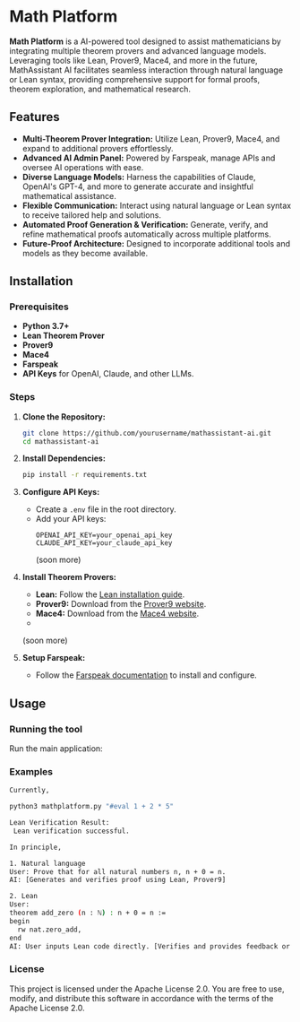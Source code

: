 # Math Platform

**Math Platform** is a AI-powered tool designed to assist mathematicians by integrating multiple theorem provers and advanced language models. Leveraging tools like Lean, Prover9, Mace4, and more in the future, MathAssistant AI facilitates seamless interaction through natural language or Lean syntax, providing comprehensive support for formal proofs, theorem exploration, and mathematical research.

## Features

- **Multi-Theorem Prover Integration:** Utilize Lean, Prover9, Mace4, and expand to additional provers effortlessly.
- **Advanced AI Admin Panel:** Powered by Farspeak, manage APIs and oversee AI operations with ease.
- **Diverse Language Models:** Harness the capabilities of Claude, OpenAI's GPT-4, and more to generate accurate and insightful mathematical assistance.
- **Flexible Communication:** Interact using natural language or Lean syntax to receive tailored help and solutions.
- **Automated Proof Generation & Verification:** Generate, verify, and refine mathematical proofs automatically across multiple platforms.
- **Future-Proof Architecture:** Designed to incorporate additional tools and models as they become available.

## Installation

### Prerequisites

- **Python 3.7+**
- **Lean Theorem Prover**
- **Prover9**
- **Mace4**
- **Farspeak**
- **API Keys** for OpenAI, Claude, and other LLMs.

### Steps

1. **Clone the Repository:**
    ```bash
    git clone https://github.com/yourusername/mathassistant-ai.git
    cd mathassistant-ai
    ```

2. **Install Dependencies:**
    ```bash
    pip install -r requirements.txt
    ```

3. **Configure API Keys:**
    - Create a `.env` file in the root directory.
    - Add your API keys:
      ```
      OPENAI_API_KEY=your_openai_api_key
      CLAUDE_API_KEY=your_claude_api_key
      ```
      (soon more)

4. **Install Theorem Provers:**
    - **Lean:** Follow the [Lean installation guide](https://leanprover.github.io/download/).
    - **Prover9:** Download from the [Prover9 website](https://www.prover9.info/).
    - **Mace4:** Download from the [Mace4 website](http://www.cs.unm.edu/~mccune/mace4/).
    - 
    (soon more)
5. **Setup Farspeak:**
    - Follow the [Farspeak documentation](https://farspeak.example.com) to install and configure.

## Usage

### Running the tool

Run the main application:


### Examples

```bash
Currently,

python3 mathplatform.py "#eval 1 + 2 * 5"

Lean Verification Result:
 Lean verification successful.

In principle,

1. Natural language
User: Prove that for all natural numbers n, n + 0 = n.
AI: [Generates and verifies proof using Lean, Prover9]

2. Lean
User: 
theorem add_zero (n : ℕ) : n + 0 = n :=
begin
  rw nat.zero_add,
end
AI: User inputs Lean code directly. [Verifies and provides feedback or suggestions]
```

### License

This project is licensed under the Apache License 2.0. You are free to use, modify, and distribute this software in accordance with the terms of the Apache License 2.0.


